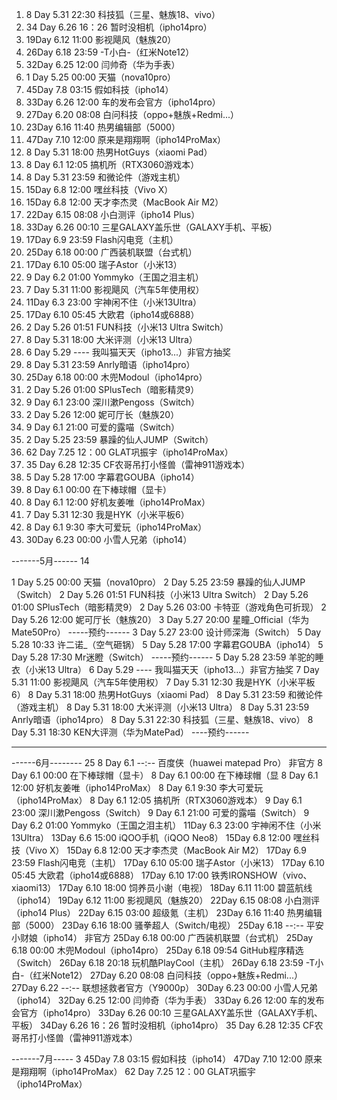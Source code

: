 1.   8 Day  5.31 22:30   科技狐（三星、魅族18、vivo）
2.   34 Day  6.26 16：26   暂时没相机（ipho14pro）
3.   19Day  6.12 11:00   影视飓风（魅族20）
4.   26Day  6.18 23:59   -T小白-（红米Note12）
5.   32Day  6.25 12:00   闫帅奇（华为手表）
6.   1 Day  5.25 00:00   天猫（nova10pro）
7.   45Day  7.8 03:15   假如科技（ipho14）
8.   33Day  6.26 12:00   车的发布会官方（ipho14pro）
9.   27Day  6.20 08:08   白问科技（oppo+魅族+Redmi...）
10.   23Day  6.16 11:40   热男编辑部（5000）
11.   47Day  7.10 12:00   原来是翔翔啊（ipho14ProMax）
12.   8 Day  5.31 18:00   热男HotGuys（xiaomi Pad）
13.   8 Day  6.1 12:05   搞机所（RTX3060游戏本）
14.   8 Day  5.31 23:59   和微论件（游戏主机）
15.   15Day  6.8 12:00   嘿丝科技（Vivo X）
16.   15Day  6.8 12:00   天才李杰灵（MacBook Air M2）
17.   22Day  6.15 08:08   小白测评（ipho14 Plus）
18.   33Day  6.26 00:10   三星GALAXY盖乐世（GALAXY手机、平板）
19.   17Day  6.9 23:59   Flash闪电竞（主机）
20.   25Day  6.18 00:00   广西装机联盟（台式机）
21.   17Day  6.10 05:00   瑞子Astor（小米13）
22.   9 Day  6.2 01:00   Yommyko（王国之泪主机）
23.   7 Day  5.31 11:00   影视飓风（汽车5年使用权）
24.   11Day  6.3 23:00   宇神闲不住（小米13Ultra）
25.   17Day  6.10 05:45   大欧君（ipho14或6888）
26.   2 Day  5.26 01:51   FUN科技（小米13 Ultra Switch）
27.   8 Day  5.31 18:00   大米评测（小米13 Ultra）
28.   6 Day  5.29 ----   我叫猫天天（ipho13...）非官方抽奖
29.   8 Day  5.31 23:59   Anrly暗语（ipho14pro）
30.   25Day  6.18 00:00   木兜Modoul（ipho14pro）
31.   2 Day  5.26 01:00   SPlusTech（暗影精灵9）
32.   9 Day  6.1 23:00   深川漱Pengoss（Switch）
33.   2 Day  5.26 12:00   妮可厅长（魅族20）
34.   9 Day  6.1 21:00   可爱的露喵（Switch）
35.   2 Day  5.25 23:59   暴躁的仙人JUMP（Switch）
36.   62 Day  7.25 12：00   GLAT巩振宇（ipho14ProMax）
37.   35 Day  6.28 12:35   CF农哥吊打小怪兽（雷神911游戏本）
38.   5 Day  5.28 17:00   字幕君GOUBA（ipho14）
39.   8 Day  6.1 00:00   在下棒球帽（显卡）
40.   8 Day  6.1 12:00   好机友姜唯（ipho14ProMax）
41.   7 Day  5.31 12:30   我是HYK（小米平板6）
42.   8 Day  6.1 9:30   李大可爱玩（ipho14ProMax）
43.   30Day  6.23 00:00   小雪人兄弟（ipho14）





-------5月------ 14

 1 Day  5.25 00:00   天猫（nova10pro）
 2 Day  5.25 23:59   暴躁的仙人JUMP（Switch）
 2 Day  5.26 01:51   FUN科技（小米13 Ultra Switch）
 2 Day  5.26 01:00   SPlusTech（暗影精灵9）
 2 Day  5.26 03:00   卡特亚（游戏角色可折现）
 2 Day  5.26 12:00   妮可厅长（魅族20）
 3 Day  5.27 20:00   星瞳_Official（华为Mate50Pro）  -----预约------
 3 Day  5.27 23:00   设计师深海（Switch）
 5 Day  5.28 10:33   许二诺_（空气砸锅）
 5 Day  5.28 17:00   字幕君GOUBA（ipho14）
 5 Day  5.28 17:30   Mr迷瞪（Switch） -----预约------
 5 Day  5.28 23:59   羊驼的睡衣（小米13 Ultra）
 6 Day  5.29 ----   我叫猫天天（ipho13...）非官方抽奖
 7 Day  5.31 11:00   影视飓风（汽车5年使用权）
 7 Day  5.31 12:30   我是HYK（小米平板6）
 8 Day  5.31 18:00   热男HotGuys（xiaomi Pad）
 8 Day  5.31 23:59   和微论件（游戏主机）
 8 Day  5.31 18:00   大米评测（小米13 Ultra）
 8 Day  5.31 23:59   Anrly暗语（ipho14pro）
 8 Day  5.31 22:30   科技狐（三星、魅族18、vivo）
 8 Day  5.31 18:30   KEN大评测（华为MatePad）   ----预约------
 
 
 
--------------------------------------------------------------------

------6月-------- 25
 8 Day  6.1 --:--   百度侠（huawei matepad Pro） 非官方
 8 Day  6.1 00:00   在下棒球帽（显卡）
 8 Day  6.1 00:00   在下棒球帽（显
 8 Day  6.1 12:00   好机友姜唯（ipho14ProMax）
 8 Day  6.1 9:30   李大可爱玩（ipho14ProMax）
 8 Day  6.1 12:05   搞机所（RTX3060游戏本）
 9 Day  6.1 23:00   深川漱Pengoss（Switch）
 9 Day  6.1 21:00   可爱的露喵（Switch）
 9 Day  6.2 01:00   Yommyko（王国之泪主机）
 11Day  6.3 23:00   宇神闲不住（小米13Ultra）
 13Day  6.6 15:00   iQOO手机（iQOO Neo8）
 15Day  6.8 12:00   嘿丝科技（Vivo X）
 15Day  6.8 12:00   天才李杰灵（MacBook Air M2）
 17Day  6.9 23:59   Flash闪电竞（主机）
 17Day  6.10 05:00   瑞子Astor（小米13）
 17Day  6.10 05:45   大欧君（ipho14或6888）
 17Day  6.10 17:00   铁秀IRONSHOW（vivo、xiaomi13）
 17Day  6.10 18:00   饲养员小谢（电视）
 18Day  6.11 11:00   碧蓝航线（ipho14）
 19Day  6.12 11:00   影视飓风（魅族20）
 22Day  6.15 08:08   小白测评（ipho14 Plus）
 22Day  6.15 03:00   超级氪（主机）
 23Day  6.16 11:40   热男编辑部（5000）
 23Day  6.16 18:00   骚拳超人（Switch/电视）
 25Day  6.18 --:--   平安小财娘（ipho14） 非官方
 25Day  6.18 00:00   广西装机联盟（台式机）
 25Day  6.18 00:00   木兜Modoul（ipho14pro）
 25Day  6.18 09:54   GitHub程序精选（Switch）
 26Day  6.18 20:18   玩机酷PlayCool（主机）
 26Day  6.18 23:59   -T小白-（红米Note12）
 27Day  6.20 08:08   白问科技（oppo+魅族+Redmi...）
 27Day  6.22 --:--   联想拯救者官方（Y9000p）
 30Day  6.23 00:00   小雪人兄弟（ipho14）
 32Day  6.25 12:00   闫帅奇（华为手表）
 33Day  6.26 12:00   车的发布会官方（ipho14pro）
 33Day  6.26 00:10   三星GALAXY盖乐世（GALAXY手机、平板）
 34Day  6.26 16：26   暂时没相机（ipho14pro）
 35 Day 6.28 12:35   CF农哥吊打小怪兽（雷神911游戏本）




-------7月-----  3
45Day  7.8 03:15   假如科技（ipho14）
47Day  7.10 12:00   原来是翔翔啊（ipho14ProMax）
62 Day  7.25 12：00   GLAT巩振宇（ipho14ProMax）
